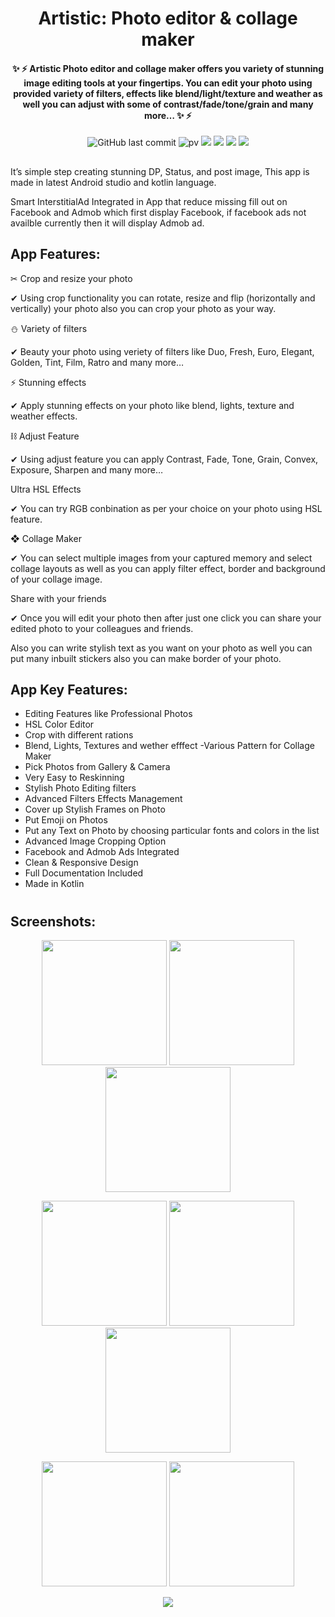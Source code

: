 <h1 align="center">Artistic: Photo editor & collage maker</h1>
   
<h4 align="center">✨ ⚡ Artistic Photo editor and collage maker offers you variety of stunning image editing tools at your fingertips. You can edit your photo using provided variety of filters, effects like blend/light/texture and weather as well you can adjust with some of contrast/fade/tone/grain and many more… ✨ ⚡</h4>



<div align="center">

![GitHub last commit](https://img.shields.io/github/last-commit/AndroidWithRossyn/Artistic-Photo-Editor)
![pv](https://pageview.vercel.app/?github_repo=Artistic-Photo-Editor)
<a href="https://t.me/banrossyn" target="_blank"><img src="https://img.shields.io/badge/Telegram-%40banrossyn-28a8ea"></a>
<a href="https://wa.me/+919694260426/" target="_blank"><img src="https://img.shields.io/badge/whatsapp-%40+919694260426-28a8ea"></a>
<a href="https://www.linkedin.com/in/banrossyn/" target="_blank"><img src="https://img.shields.io/badge/LinkedIn-banrossyn-informational"></a>
<a href="mailto:banrossyn@gmail.com"><img src="https://img.shields.io/badge/Email-banrossyn%40gmail.com-blue"></a>

</div>




##

It’s simple step creating stunning DP, Status, and post image, This app is made in latest Android studio and kotlin language.

Smart InterstitialAd Integrated in App that reduce missing fill out on Facebook and Admob which first display Facebook, if facebook ads not availble currently then it will display Admob ad.

## App Features:
✂ Crop and resize your photo

✔ Using crop functionality you can rotate, resize and flip (horizontally and vertically) your photo also you can crop your photo as your way.

⛄ Variety of filters

✔ Beauty your photo using veriety of filters like Duo, Fresh, Euro, Elegant, Golden, Tint, Film, Ratro and many more…

⚡ Stunning effects

✔ Apply stunning effects on your photo like blend, lights, texture and weather effects.

⛓ Adjust Feature

✔ Using adjust feature you can apply Contrast, Fade, Tone, Grain, Convex, Exposure, Sharpen and many more…

Ultra HSL Effects

✔ You can try RGB conbination as per your choice on your photo using HSL feature.

❖ Collage Maker

✔ You can select multiple images from your captured memory and select collage layouts as well as you can apply filter effect, border and background of your collage image.

Share with your friends

✔ Once you will edit your photo then after just one click you can share your edited photo to your colleagues and friends.

Also you can write stylish text as you want on your photo as well you can put many inbuilt stickers also you can make border of your photo.


## App Key Features:
- Editing Features like Professional Photos
- HSL Color Editor
- Crop with different rations
- Blend, Lights, Textures and wether efffect
 -Various Pattern for Collage Maker
- Pick Photos from Gallery & Camera
- Very Easy to Reskinning
- Stylish Photo Editing filters
- Advanced Filters Effects Management
- Cover up Stylish Frames on Photo
- Put Emoji on Photos
- Put any Text on Photo by choosing particular fonts and colors in the list
- Advanced Image Cropping Option
- Facebook and Admob Ads Integrated
- Clean & Responsive Design
- Full Documentation Included
- Made in Kotlin

# 
## Screenshots:

 <p align="center">
    <a>
      <img src="https://s3.envato.com/files/298768361/All%20Screenshot-assets/Screenshot%201.png" hight="400" width="200" />
    </a>
 <a>
      <img src="https://s3.envato.com/files/298768361/All%20Screenshot-assets/Screenshot%202.png" hight="400" width="200" />
    </a>
  <a>
      <img src="https://s3.envato.com/files/298768361/All%20Screenshot-assets/Screenshot%203.png" hight="400" width="200" />
    </a>
 
  </p>


 <p align="center">
    <a>
      <img src="https://s3.envato.com/files/298768361/All%20Screenshot-assets/Screenshot%204.png" hight="400" width="200" />
    </a>
        <a>
      <img src="https://s3.envato.com/files/298768361/All%20Screenshot-assets/Screenshot%205.png" hight="400" width="200" />
    </a> 
    <a>
      <img src="https://s3.envato.com/files/298768361/All%20Screenshot-assets/Screenshot%206.png" hight="400" width="200" />
    </a>
  </p>
<p align="center">
    <a>
      <img src="https://s3.envato.com/files/298768361/All%20Screenshot-assets/Screenshot%207.png" hight="400" width="200" />
    </a>
        <a>
      <img src="https://s3.envato.com/files/298768361/All%20Screenshot-assets/Screenshot%208.png" hight="400" width="200" />
    </a> 
  </p>

<p align="center">
  <img src="https://capsule-render.vercel.app/api?type=waving&color=gradient&height=60&section=footer"/>
</p>
